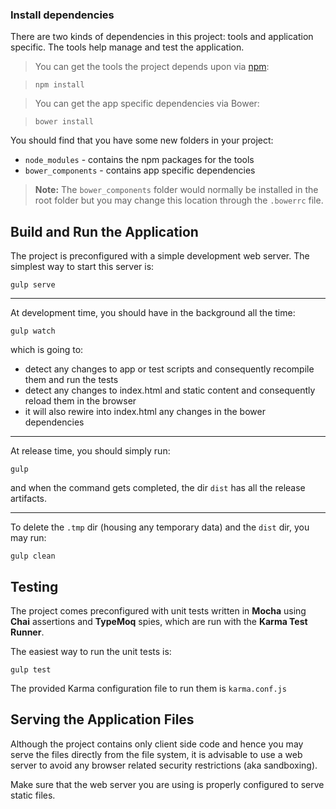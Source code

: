 
### Install dependencies

There are two kinds of dependencies in this project: tools and application specific. The tools help manage and test the application.

> You can get the tools the project depends upon via [npm](https://www.npmjs.org/):

> ``` 
> npm install
> ```

> You can get the app specific dependencies via Bower:

> ```
> bower install
> ```

You should find that you have some new folders in your project:

* `node_modules` - contains the npm packages for the tools
* `bower_components` - contains app specific dependencies

> **Note:** The `bower_components` folder would normally be installed in the root folder but you may change this location through the `.bowerrc` file.


Build and Run the Application
-------------

The project is preconfigured with a simple development web server. The simplest way to start this server is:

```
gulp serve
```

----------

At development time, you should have in the background all the time:

```
gulp watch
```

which is going to:

* detect any changes to app or test scripts and consequently recompile them and run the tests
* detect any changes to index.html and static content and consequently reload them in the browser
* it will also rewire into index.html any changes in the bower dependencies

----------

At release time, you should simply run:

```
gulp
```

and when the command gets completed, the dir `dist` has all the release artifacts.

----------

To delete the `.tmp` dir (housing any temporary data) and the `dist` dir, you may run:

```
gulp clean
```


Testing
-------------

The project comes preconfigured with unit tests written in **Mocha** using **Chai** assertions and **TypeMoq** spies, which are run with the **Karma Test Runner**.

The easiest way to run the unit tests is:

```
gulp test
```

The provided Karma configuration file to run them is `karma.conf.js`


Serving the Application Files
-------------

Although the project contains only client side code and hence you may serve the files directly from the file system, it is advisable to use a web server to avoid any browser related security restrictions (aka sandboxing).

Make sure that the web server you are using is properly configured to serve static files.

